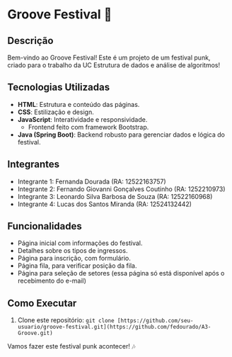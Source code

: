 # Groove Festival 🎸

## Descrição
Bem-vindo ao Groove Festival! Este é um projeto de um festival punk, criado para o trabalho da UC Estrutura de dados e análise de algoritmos!

## Tecnologias Utilizadas
- **HTML**: Estrutura e conteúdo das páginas.
- **CSS**: Estilização e design.
- **JavaScript**: Interatividade e responsividade.
  -   Frontend feito com framework Bootstrap.
- **Java (Spring Boot)**: Backend robusto para gerenciar dados e lógica do festival.

## Integrantes
- Integrante 1: Fernanda Dourada (RA: 12522163757)
- Integrante 2: Fernando Giovanni Gonçalves Coutinho (RA: 1252210973)
- Integrante 3: Leonardo Silva Barbosa de Souza (RA: 12522160968)
- Integrante 4: Lucas dos Santos Miranda (RA: 12524132442)

## Funcionalidades
- Página inicial com informações do festival.
- Detalhes sobre os tipos de ingressos.
- Página para inscrição, com formulário.
- Página fila, para verificar posição da fila.
- Página para seleção de setores (essa página só está disponível após o recebimento do e-mail)

## Como Executar
1. Clone este repositório: `git clone [https://github.com/seu-usuario/groove-festival.git](https://github.com/fedourado/A3-Groove.git)`

Vamos fazer este festival punk acontecer! 🎶

